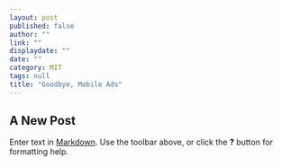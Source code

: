 ```yaml
---
layout: post
published: false
author: ""
link: ""
displaydate: ""
date: ""
category: MIT
tags: null
title: "Goodbye, Mobile Ads"
---
```


## A New Post

Enter text in [Markdown](http://daringfireball.net/projects/markdown/). Use the toolbar above, or click the **?** button for formatting help.
